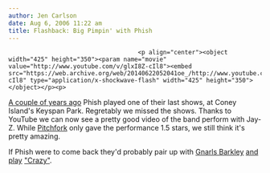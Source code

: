 ```yaml
---
author: Jen Carlson
date: Aug 6, 2006 11:22 am
title: Flashback: Big Pimpin' with Phish
---
```


	
										<p align="center"><object width="425" height="350"><param name="movie" value="http://www.youtube.com/v/glxI8Z-cIl8"><embed src="https://web.archive.org/web/20140622052041oe_/http://www.youtube.com/v/glxI8Z-cIl8" type="application/x-shockwave-flash" width="425" height="350"></object></p><p>
<a href="https://web.archive.org/web/20140622052041/http://www.gothamist.com/archives/2004/06/21/friday_night_video.php">A couple of years ago</a> Phish played one of their last shows, at Coney Island&apos;s Keyspan Park. Regretably we missed the shows. Thanks to YouTube we can now see a pretty good video of the band perform with Jay-Z. While <a href="https://web.archive.org/web/20140622052041/http://www.pitchforkmedia.com/page/track_reviews/29759/Cyann_and_Ben_Circle">Pitchfork</a> only gave the performance 1.5 stars, we still think it&apos;s pretty amazing. 

</p><p>If Phish were to come back they&apos;d probably pair up with <a href="https://web.archive.org/web/20140622052041/http://hype.non-standard.net/search/gnarls%20barkley%20crazy/1/">Gnarls Barkley</a> <a href="https://web.archive.org/web/20140622052041/http://www.thephoenix.com/OnTheDownload/PermaLink.aspx?guid=f9d3e989-c666-486b-96a8-e2791e9dca62">and</a> <a href="https://web.archive.org/web/20140622052041/http://www.stereogum.com/archives/002689.html">play</a> <a href="https://web.archive.org/web/20140622052041/http://www.brooklynvegan.com/archives/2006/06/gnarls_barkley_5.html">&quot;Crazy&quot;</a>.</p>					
										
									
				
